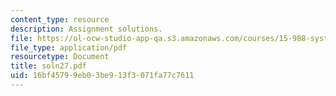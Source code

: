 ```yaml
---
content_type: resource
description: Assignment solutions.
file: https://ol-ocw-studio-app-qa.s3.amazonaws.com/courses/15-988-system-dynamics-self-study-fall-1998-spring-1999/16bf45799eb03be913f3071fa77c7611_soln27.pdf
file_type: application/pdf
resourcetype: Document
title: soln27.pdf
uid: 16bf4579-9eb0-3be9-13f3-071fa77c7611
---
```

